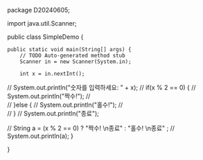 package D20240605;

import java.util.Scanner;

public class SimpleDemo {

	public static void main(String[] args) {
		// TODO Auto-generated method stub
		Scanner in = new Scanner(System.in);
		
		int x = in.nextInt();
		
//		System.out.println("숫자를 입력하세요: " +  x);
//		if(x % 2 == 0) {
//			System.out.println("짝수!");
//			
//		}else {
//			System.out.println("홀수!");
//			
//		}
//		System.out.println("종료");
		
		
		
//		String a = (x % 2 == 0) ? "짝수! \n종료" : "홀수! \n종료" ;
//		System.out.println(a);
	}

}
